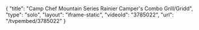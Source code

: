 {
    "title": "Camp Chef Mountain Series Rainier Camper's Combo Grill\/Gridd",
    "type": "solo",
    "layout": "iframe-static",
    "videoId": "3785022",
    "url": "\/tvpembed\/3785022"
}